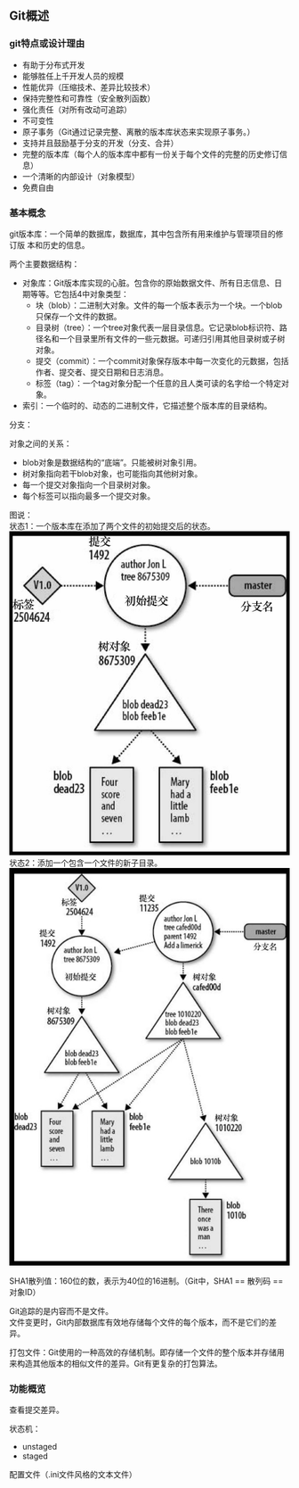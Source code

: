 
## Git概述

### git特点或设计理由
- 有助于分布式开发
- 能够胜任上千开发人员的规模
- 性能优异（压缩技术、差异比较技术）
- 保持完整性和可靠性（安全散列函数）
- 强化责任（对所有改动可追踪）
- 不可变性
- 原子事务（Git通过记录完整、离散的版本库状态来实现原子事务。）
- 支持并且鼓励基于分支的开发（分支、合并）
- 完整的版本库（每个人的版本库中都有一份关于每个文件的完整的历史修订信息）
- 一个清晰的内部设计（对象模型）
- 免费自由

### 基本概念

git版本库：一个简单的数据库，数据库，其中包含所有用来维护与管理项目的修订版 本和历史的信息。

两个主要数据结构：  
- 对象库：Git版本库实现的心脏。包含你的原始数据文件、所有日志信息、日期等等。它包括4中对象类型：
  - 块（blob）：二进制大对象。文件的每一个版本表示为一个块。一个blob只保存一个文件的数据。
  - 目录树（tree）：一个tree对象代表一层目录信息。它记录blob标识符、路径名和一个目录里所有文件的一些元数据。可递归引用其他目录树或子树对象。
  - 提交（commit）：一个commit对象保存版本中每一次变化的元数据，包括作者、提交者、提交日期和日志消息。
  - 标签（tag）：一个tag对象分配一个任意的且人类可读的名字给一个特定对象。
- 索引：一个临时的、动态的二进制文件，它描述整个版本库的目录结构。

分支：

对象之间的关系：  
- blob对象是数据结构的“底端”。只能被树对象引用。
- 树对象指向若干blob对象，也可能指向其他树对象。
- 每一个提交对象指向一个目录树对象。
- 每个标签可以指向最多一个提交对象。

图说：  
状态1：一个版本库在添加了两个文件的初始提交后的状态。
![git_obj_relation0.jpg](../image/git_obj_relation0.jpg)
状态2：添加一个包含一个文件的新子目录。
![git_obj_relation1.jpg](../image/git_obj_relation1.jpg)

SHA1散列值：160位的数，表示为40位的16进制。（Git中，SHA1 == 散列码 == 对象ID）

Git追踪的是内容而不是文件。  
文件变更时，Git内部数据库有效地存储每个文件的每个版本，而不是它们的差异。  

打包文件：Git使用的一种高效的存储机制。即存储一个文件的整个版本并存储用来构造其他版本的相似文件的差异。Git有更复杂的打包算法。

### 功能概览

查看提交差异。


状态机：
- unstaged
- staged 

配置文件（.ini文件风格的文本文件）